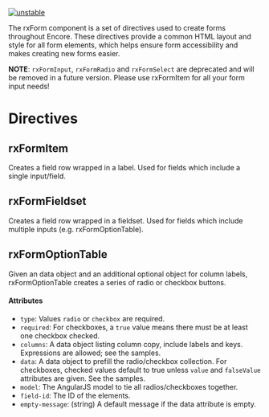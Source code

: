 [![unstable](http://badges.github.io/stability-badges/dist/unstable.svg)](http://github.com/badges/stability-badges)

The rxForm component is a set of directives used to create forms throughout Encore. These directives provide a common HTML layout and style for all form elements, which helps ensure form accessibility and makes creating new forms easier.

**NOTE**: `rxFormInput`, `rxFormRadio` and `rxFormSelect` are deprecated and will be removed in a future version. Please use rxFormItem for all your form input needs!

# Directives

## rxFormItem

Creates a field row wrapped in a label. Used for fields which include a single input/field.

## rxFormFieldset

Creates a field row wrapped in a fieldset. Used for fields which include multiple inputs (e.g. rxFormOptionTable).

## rxFormOptionTable

Given an data object and an additional optional object for column labels, rxFormOptionTable creates a series of radio or checkbox buttons. 

#### Attributes

- `type`: Values `radio` or `checkbox` are required.
- `required`: For checkboxes, a `true` value means there must be at least one checkbox checked.
- `columns`: A data object listing column copy, include labels and keys. Expressions are allowed; see the samples.
- `data`: A data object to prefill the radio/checkbox collection. For checkboxes, checked values default to true unless `value` and `falseValue` attributes are given. See the samples.
- `model`: The AngularJS model to tie all radios/checkboxes together.
- `field-id`: The ID of the elements.
- `empty-message`: (string) A default message if the data attribute is empty. 